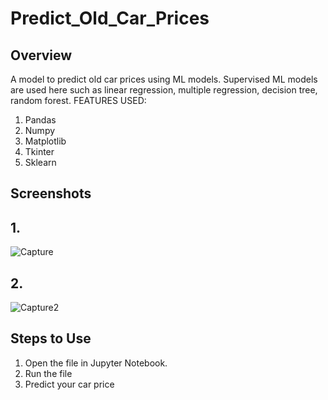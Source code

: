 # Predict_Old_Car_Prices
## Overview
A model to predict old car prices using ML models.
Supervised ML models are used here such as linear regression, multiple regression, decision tree, random forest.
 FEATURES USED:
 1. Pandas
 2. Numpy
 3. Matplotlib
 4. Tkinter
 5. Sklearn
## Screenshots
## 1.
![Capture](https://user-images.githubusercontent.com/51953424/119262856-59ef3880-bbfa-11eb-904b-b5242d6535db.PNG)

## 2.
![Capture2](https://user-images.githubusercontent.com/51953424/119262910-80ad6f00-bbfa-11eb-8281-0dbb6ef225f9.PNG)

## Steps to Use
1) Open the file in Jupyter Notebook.
2) Run the file
3) Predict your car price
